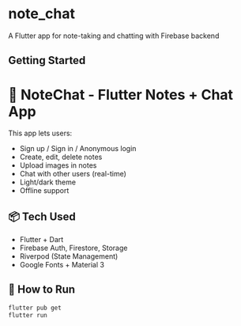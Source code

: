 # note_chat

A Flutter app for note-taking and chatting with Firebase backend

## Getting Started

# 📝 NoteChat - Flutter Notes + Chat App

This app lets users:
- Sign up / Sign in / Anonymous login
- Create, edit, delete notes
- Upload images in notes
- Chat with other users (real-time)
- Light/dark theme
- Offline support

## 📦 Tech Used
- Flutter + Dart
- Firebase Auth, Firestore, Storage
- Riverpod (State Management)
- Google Fonts + Material 3

## 🚀 How to Run
```bash
flutter pub get
flutter run

